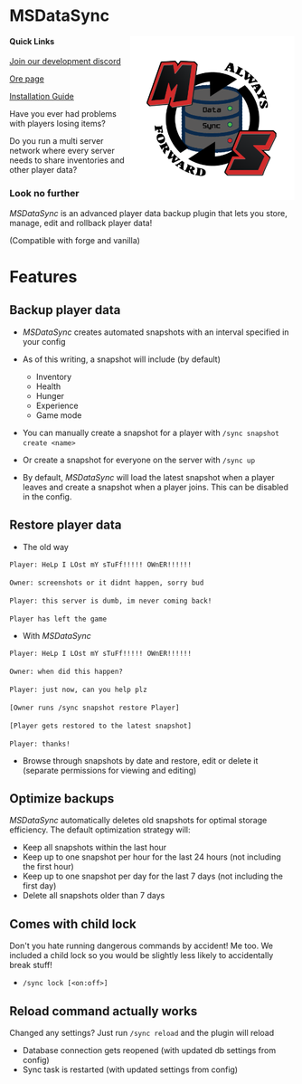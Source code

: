 # MSDataSync

<img src="icon.png" width="290" height="290" align="right">

#### Quick Links
[Join our development discord](https://discord.gg/8RUzuwu)

[Ore page](https://ore.spongepowered.org/Cableguy20/DataSync)

[Installation Guide](https://github.com/AnvilPowered/DataSync/wiki/Installation)

Have you ever had problems with players losing items?

Do you run a multi server network where every server needs to share inventories and other player data?

### Look no further

_MSDataSync_ is an advanced player data backup plugin that lets you store, manage, edit and rollback player data!

(Compatible with forge and vanilla)

# Features

## Backup player data

- _MSDataSync_ creates automated snapshots with an interval specified in your config

- As of this writing, a snapshot will include (by default)
  - Inventory
  - Health
  - Hunger
  - Experience
  - Game mode

- You can manually create a snapshot for a player with `/sync snapshot create <name>`

- Or create a snapshot for everyone on the server with `/sync up`

- By default, _MSDataSync_ will load the latest snapshot when a player leaves and create a snapshot when a player joins.
This can be disabled in the config.

## Restore player data

- The old way

```
Player: HeLp I LOst mY sTuFf!!!!! OWnER!!!!!!

Owner: screenshots or it didnt happen, sorry bud

Player: this server is dumb, im never coming back!

Player has left the game
```

- With _MSDataSync_

```
Player: HeLp I LOst mY sTuFf!!!!! OWnER!!!!!!

Owner: when did this happen?

Player: just now, can you help plz

[Owner runs /sync snapshot restore Player]

[Player gets restored to the latest snapshot]

Player: thanks!
```

- Browse through snapshots by date and restore, edit or delete it (separate permissions for viewing and editing)

## Optimize backups

_MSDataSync_ automatically deletes old snapshots for optimal storage efficiency. The default optimization strategy will:
- Keep all snapshots within the last hour
- Keep up to one snapshot per hour for the last 24 hours (not including the first hour)
- Keep up to one snapshot per day for the last 7 days (not including the first day)
- Delete all snapshots older than 7 days

## Comes with child lock

Don't you hate running dangerous commands by accident! Me too.
We included a child lock so you would be slightly less likely to accidentally break stuff!
- `/sync lock [<on:off>]`

## Reload command actually works

Changed any settings? Just run `/sync reload` and the plugin will reload
- Database connection gets reopened (with updated db settings from config)
- Sync task is restarted (with updated settings from config)
